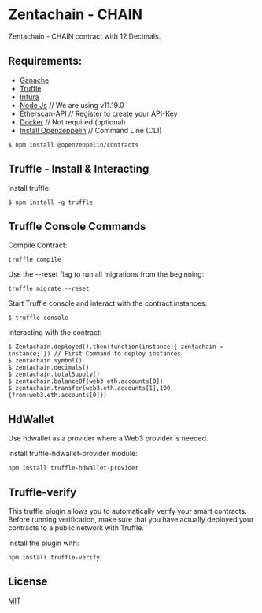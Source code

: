 # Zentachain - CHAIN

Zentachain - CHAIN contract with 12 Decimals.

## Requirements:

- [Ganache](https://www.trufflesuite.com/ganache)
- [Truffle](https://www.trufflesuite.com)
- [Infura](https://infura.io/)
- [Node Js](https://nodejs.org/en) // We are using v11.19.0
- [Etherscan-API](https://etherscan.io/) // Register to create your API-Key
- [Docker](https://docs.docker.com/get-docker) // Not required (optional)
- [Install Openzeppelin](https://github.com/OpenZeppelin/openzeppelin-contracts) // Command Line (CLI)

````
$ npm install @openzeppelin/contracts
````

## Truffle - Install & Interacting
Install truffle:

````
$ npm install -g truffle
````

## Truffle Console Commands

Compile Contract:
````
truffle compile
````
Use the --reset flag to run all migrations from the beginning:
````
truffle migrate --reset
````

Start Truffle console and interact with the contract instances:

````
$ truffle console
````
Interacting with the contract:
````
$ Zentachain.deployed().then(function(instance){ zentachain = instance; }) // First Command to deploy instances
$ zentachain.symbol()
$ zentachain.decimals()
$ zentachain.totalSupply()
$ zentachain.balanceOf(web3.eth.accounts[0])
$ zentachain.transfer(web3.eth.accounts[1],100,{from:web3.eth.accounts[0]})
````

## HdWallet
Use hdwallet as a provider where a Web3 provider is needed.

Install truffle-hdwallet-provider module:

````
npm install truffle-hdwallet-provider
````

## Truffle-verify

This truffle plugin allows you to automatically verify your smart contracts. Before running verification, make sure that you have actually deployed your contracts to a public network with Truffle.

Install the plugin with:

````
npm install truffle-verify
````

## License

[MIT](https://github.com/ZentaChain/CHAIN-Token/blob/main/LICENSE)
